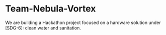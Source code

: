 # Team-Nebula-Vortex
We are building a Hackathon project focused on a hardware solution under [SDG-6]: clean water and sanitation.
